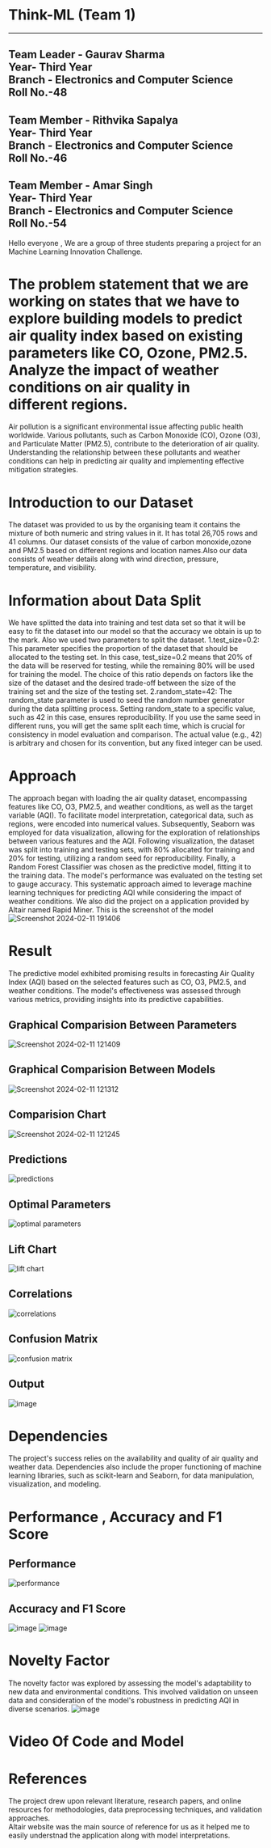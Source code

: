 # Think-ML (Team 1)
--------------------------------------------
Team Leader - Gaurav Sharma     
Year- Third Year     
Branch - Electronics and Computer Science    
Roll No.-48
--------------------------------------------
Team Member - Rithvika Sapalya     
Year- Third Year     
Branch - Electronics and Computer Science       
Roll No.-46
--------------------------------------------
Team Member - Amar Singh       
Year- Third Year      
Branch - Electronics and Computer Science      
Roll No.-54
--------------------------------------------
Hello everyone ,
We are a group of three students preparing a project for an Machine Learning Innovation Challenge.
# The problem statement that we are working on states that we have to explore building models to predict air quality index based on existing parameters like CO, Ozone, PM2.5. Analyze the impact of weather conditions on air quality in different regions.
Air pollution is a significant environmental issue affecting public health worldwide. Various pollutants, such as Carbon Monoxide (CO), Ozone (O3), and Particulate Matter (PM2.5), contribute to the deterioration of air quality. Understanding the relationship between these pollutants and weather conditions can help in predicting air quality and implementing effective mitigation strategies.
# Introduction to our Dataset 
The dataset was provided to us by the organising team it contains the mixture of both numeric and string values in it. It has total 26,705 rows and 41 columns. Our dataset consists of the value of carbon monoxide,ozone and PM2.5 based on different regions and location names.Also our data consists of weather details along with wind direction, pressure, temperature, and visibility.
# Information about Data Split
We have splitted the data into training and test data set so that it will be easy to fit the dataset into our model so that the accuracy we obtain is up to the mark. 
Also we used two parameters to split the dataset.
1.test_size=0.2:
This parameter specifies the proportion of the dataset that should be allocated to the testing set.
In this case, test_size=0.2 means that 20% of the data will be reserved for testing, while the remaining 80% will be used for training the model.
The choice of this ratio depends on factors like the size of the dataset and the desired trade-off between the size of the training set and the size of the testing set.
2.random_state=42:
The random_state parameter is used to seed the random number generator during the data splitting process.
Setting random_state to a specific value, such as 42 in this case, ensures reproducibility. If you use the same seed in different runs, you will get the same split each time, which is crucial for consistency in model evaluation and comparison.
The actual value (e.g., 42) is arbitrary and chosen for its convention, but any fixed integer can be used.
# Approach
The approach began with loading the air quality dataset, encompassing features like CO, O3, PM2.5, and weather conditions, as well as the target variable (AQI). To facilitate model interpretation, categorical data, such as regions, were encoded into numerical values. Subsequently, Seaborn was employed for data visualization, allowing for the exploration of relationships between various features and the AQI. Following visualization, the dataset was split into training and testing sets, with 80% allocated for training and 20% for testing, utilizing a random seed for reproducibility. Finally, a Random Forest Classifier was chosen as the predictive model, fitting it to the training data. The model's performance was evaluated on the testing set to gauge accuracy. This systematic approach aimed to leverage machine learning techniques for predicting AQI while considering the impact of weather conditions.
We also did the project on a application provided by Altair named Rapid Miner. 
This is the screenshot of the model
![Screenshot 2024-02-11 191406](https://github.com/Gauravv08/Think-ML/assets/99554330/1df7dfb8-58fe-43ad-8688-6d3fd15a2f4b)
# Result
The predictive model exhibited promising results in forecasting Air Quality Index (AQI) based on the selected features such as CO, O3, PM2.5, and weather conditions. The model's effectiveness was assessed through various metrics, providing insights into its predictive capabilities.
## Graphical Comparision Between Parameters
![Screenshot 2024-02-11 121409](https://github.com/Gauravv08/Think-ML/assets/99554330/d9e0a2df-10c6-4aea-8a75-af402ecb6509)
## Graphical Comparision Between Models
![Screenshot 2024-02-11 121312](https://github.com/Gauravv08/Think-ML/assets/99554330/fe0fbfa6-702c-4490-b03b-5f4066b9b051)
## Comparision Chart
![Screenshot 2024-02-11 121245](https://github.com/Gauravv08/Think-ML/assets/99554330/7b54c30f-760d-4766-92c7-e7c8e74d4576)
## Predictions
![predictions](https://github.com/Gauravv08/Think-ML/assets/99554330/675857e5-1316-414e-812a-1e9f23f6d974)
## Optimal Parameters
![optimal parameters](https://github.com/Gauravv08/Think-ML/assets/99554330/e7a9241b-71c0-432b-8395-cac9a4836372)
## Lift Chart
![lift chart](https://github.com/Gauravv08/Think-ML/assets/99554330/339f8b3a-8901-4093-8c2c-d7407fc9be6f)
## Correlations
![correlations](https://github.com/Gauravv08/Think-ML/assets/99554330/2cba2136-eca2-4ed5-8251-4853b7413429)
## Confusion Matrix
![confusion matrix](https://github.com/Gauravv08/Think-ML/assets/99554330/1f678d5b-4b4b-4bae-8017-c2cae7378aef)
## Output
![image](https://github.com/Gauravv08/Think-ML/assets/99554330/918e8939-d006-471f-8885-c483e0163674)
# Dependencies
The project's success relies on the availability and quality of air quality and weather data. Dependencies also include the proper functioning of machine learning libraries, such as scikit-learn and Seaborn, for data manipulation, visualization, and modeling.
# Performance , Accuracy and F1 Score
## Performance
![performance](https://github.com/Gauravv08/Think-ML/assets/99554330/f9d2aa8a-11f9-433d-b3f4-8ebbc09a1ba3)
## Accuracy and F1 Score
![image](https://github.com/Gauravv08/Think-ML/assets/99554330/5aafa1d6-dd0c-4e7f-87df-781705ac8a9f)
![image](https://github.com/Gauravv08/Think-ML/assets/99554330/230f24a7-d819-484f-9229-9d8ffd7fe779)
# Novelty Factor
The novelty factor was explored by assessing the model's adaptability to new data and environmental conditions. This involved validation on unseen data and consideration of the model's robustness in predicting AQI in diverse scenarios.
![image](https://github.com/Gauravv08/Think-ML/assets/99554330/3a6e696c-619c-4c62-8049-404edc694af4)
# Video Of Code and Model
# References
The project drew upon relevant literature, research papers, and online resources for methodologies, data preprocessing techniques, and validation approaches.    
Altair website was the main source of reference for us as it helped me to easily understnad the application along with model interpretations.




